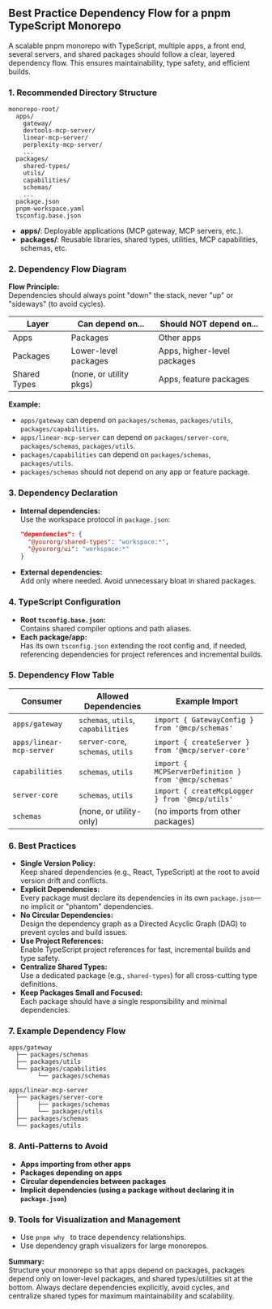 ## Best Practice Dependency Flow for a pnpm TypeScript Monorepo

A scalable pnpm monorepo with TypeScript, multiple apps, a front end, several servers, and shared
packages should follow a clear, layered dependency flow. This ensures maintainability, type safety,
and efficient builds.

### 1. Recommended Directory Structure

```
monorepo-root/
  apps/
    gateway/
    devtools-mcp-server/
    linear-mcp-server/
    perplexity-mcp-server/
    ...
  packages/
    shared-types/
    utils/
    capabilities/
    schemas/
    ...
  package.json
  pnpm-workspace.yaml
  tsconfig.base.json
```

- **apps/**: Deployable applications (MCP gateway, MCP servers, etc.).
- **packages/**: Reusable libraries, shared types, utilities, MCP capabilities, schemas, etc.

### 2. Dependency Flow Diagram

**Flow Principle:**  
Dependencies should always point "down" the stack, never "up" or "sideways" (to avoid cycles).

| Layer        | Can depend on...        | Should NOT depend on...     |
| ------------ | ----------------------- | --------------------------- |
| Apps         | Packages                | Other apps                  |
| Packages     | Lower-level packages    | Apps, higher-level packages |
| Shared Types | (none, or utility pkgs) | Apps, feature packages      |

**Example:**

- `apps/gateway` can depend on `packages/schemas`, `packages/utils`, `packages/capabilities`.
- `apps/linear-mcp-server` can depend on `packages/server-core`, `packages/schemas`,
  `packages/utils`.
- `packages/capabilities` can depend on `packages/schemas`, `packages/utils`.
- `packages/schemas` should not depend on any app or feature package.

### 3. Dependency Declaration

- **Internal dependencies:**  
  Use the workspace protocol in `package.json`:
  ```json
  "dependencies": {
    "@yourorg/shared-types": "workspace:*",
    "@yourorg/ui": "workspace:*"
  }
  ```
- **External dependencies:**  
  Add only where needed. Avoid unnecessary bloat in shared packages.

### 4. TypeScript Configuration

- **Root `tsconfig.base.json`:**  
  Contains shared compiler options and path aliases.
- **Each package/app:**  
  Has its own `tsconfig.json` extending the root config and, if needed, referencing dependencies for
  project references and incremental builds.

### 5. Dependency Flow Table

| Consumer                 | Allowed Dependencies               | Example Import                                       |
| ------------------------ | ---------------------------------- | ---------------------------------------------------- |
| `apps/gateway`           | `schemas`, `utils`, `capabilities` | `import { GatewayConfig } from '@mcp/schemas'`       |
| `apps/linear-mcp-server` | `server-core`, `schemas`, `utils`  | `import { createServer } from '@mcp/server-core'`    |
| `capabilities`           | `schemas`, `utils`                 | `import { MCPServerDefinition } from '@mcp/schemas'` |
| `server-core`            | `schemas`, `utils`                 | `import { createMcpLogger } from '@mcp/utils'`       |
| `schemas`                | (none, or utility-only)            | (no imports from other packages)                     |

### 6. Best Practices

- **Single Version Policy:**  
  Keep shared dependencies (e.g., React, TypeScript) at the root to avoid version drift and
  conflicts.
- **Explicit Dependencies:**  
  Every package must declare its dependencies in its own `package.json`—no implicit or "phantom"
  dependencies.
- **No Circular Dependencies:**  
  Design the dependency graph as a Directed Acyclic Graph (DAG) to prevent cycles and build issues.
- **Use Project References:**  
  Enable TypeScript project references for fast, incremental builds and type safety.
- **Centralize Shared Types:**  
  Use a dedicated package (e.g., `shared-types`) for all cross-cutting type definitions.
- **Keep Packages Small and Focused:**  
  Each package should have a single responsibility and minimal dependencies.

### 7. Example Dependency Flow

```
apps/gateway
  ├── packages/schemas
  ├── packages/utils
  └── packages/capabilities
        └── packages/schemas

apps/linear-mcp-server
  ├── packages/server-core
  │     ├── packages/schemas
  │     └── packages/utils
  ├── packages/schemas
  └── packages/utils
```

### 8. Anti-Patterns to Avoid

- **Apps importing from other apps**
- **Packages depending on apps**
- **Circular dependencies between packages**
- **Implicit dependencies (using a package without declaring it in `package.json`)**

### 9. Tools for Visualization and Management

- Use `pnpm why ` to trace dependency relationships.
- Use dependency graph visualizers for large monorepos.

**Summary:**  
Structure your monorepo so that apps depend on packages, packages depend only on lower-level
packages, and shared types/utilities sit at the bottom. Always declare dependencies explicitly,
avoid cycles, and centralize shared types for maximum maintainability and scalability.
